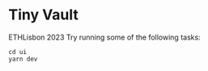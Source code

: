 # Tiny Vault

ETHLisbon 2023
Try running some of the following tasks:

```shell
cd ui
yarn dev
```

